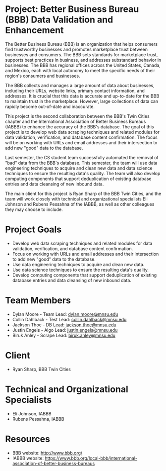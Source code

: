 # Project: Better Business Bureau (BBB) Data Validation and Enhancement
The Better Business Bureau (BBB) is an organization that helps consumers find trustworthy businesses and promotes marketplace trust between businesses and consumers. The BBB sets standards for marketplace trust, supports best practices in business, and addresses substandard behavior in businesses. The BBB has regional offices across the United States, Canada, and Mexico, each with local autonomy to meet the specific needs of their region's consumers and businesses.

The BBB collects and manages a large amount of data about businesses, including their URLs, website links, primary contact information, and addresses. It is crucial that this data is accurate and up-to-date for the BBB to maintain trust in the marketplace. However, large collections of data can rapidly become out-of-date and inaccurate.

This project is the second collaboration between the BBB's Twin Cities chapter and the International Association of Better Business Bureaus (IABBB) to enhance the accuracy of the BBB's database. The goal of this project is to develop web data scraping techniques and related modules for data validation, verification, and database content confirmation. The focus will be on working with URLs and email addresses and their intersection to add new "good" data to the database.

Last semester, the CS student team successfully automated the removal of "bad" data from the BBB's database. This semester, the team will use data engineering techniques to acquire and clean new data and data science techniques to ensure the resulting data's quality. The team will also develop computing components that support deduplication of existing database entries and data cleansing of new inbound data.

The main client for this project is Ryan Sharp of the BBB Twin Cities, and the team will work closely with technical and organizational specialists Eli Johnson and Rubens Pessahna of the IABBB, as well as other colleagues they may choose to include.

# Project Goals
- Develop web data scraping techniques and related modules for data validation, verification, and database content confirmation.
- Focus on working with URLs and email addresses and their intersection to add new "good" data to the database.
- Use data engineering techniques to acquire and clean new data.
- Use data science techniques to ensure the resulting data's quality.
- Develop computing components that support deduplication of existing database entries and data cleansing of new inbound data.

# Team Members
- Dylan Moore - Team Lead: dylan.moore@mnsu.edu
- Collin Dahlback - Test Lead: collin.dahlback@mnsu.edu
- Jackson Thoe - DB Lead: jackson.thoe@mnsu.edu
- Justin Engels - Algo Lead: justin.engels@mnsu.edu
- Biruk Anley - Scrape Lead: biruk.anley@mnsu.edu
# Client
- Ryan Sharp, BBB Twin Cities
# Technical and Organizational Specialists
- Eli Johnson, IABBB
- Rubens Pessahna, IABBB
# Resources
- BBB website: http://www.bbb.org/
- IABBB website: https://www.bbb.org/local-bbb/international-association-of-better-business-bureaus
